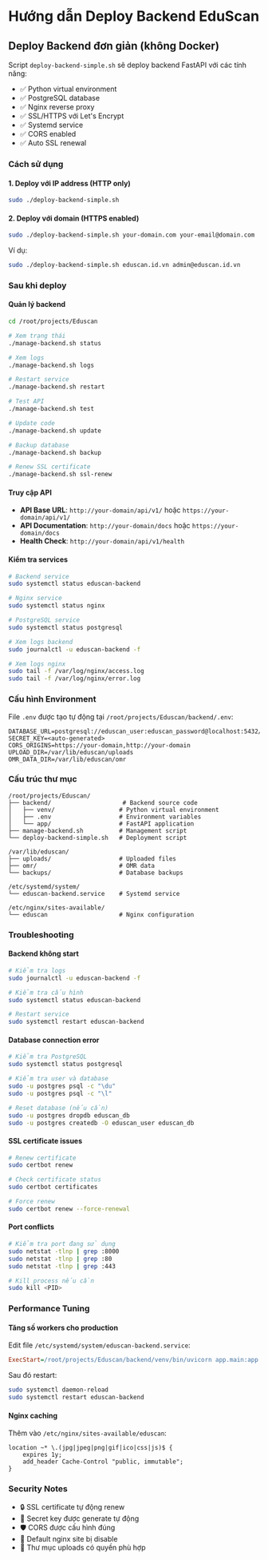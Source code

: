 # Hướng dẫn Deploy Backend EduScan

## Deploy Backend đơn giản (không Docker)

Script `deploy-backend-simple.sh` sẽ deploy backend FastAPI với các tính năng:

- ✅ Python virtual environment
- ✅ PostgreSQL database
- ✅ Nginx reverse proxy
- ✅ SSL/HTTPS với Let's Encrypt  
- ✅ Systemd service
- ✅ CORS enabled
- ✅ Auto SSL renewal

### Cách sử dụng

#### 1. Deploy với IP address (HTTP only)
```bash
sudo ./deploy-backend-simple.sh
```

#### 2. Deploy với domain (HTTPS enabled)
```bash
sudo ./deploy-backend-simple.sh your-domain.com your-email@domain.com
```

Ví dụ:
```bash
sudo ./deploy-backend-simple.sh eduscan.id.vn admin@eduscan.id.vn
```

### Sau khi deploy

#### Quản lý backend
```bash
cd /root/projects/Eduscan

# Xem trạng thái
./manage-backend.sh status

# Xem logs
./manage-backend.sh logs

# Restart service
./manage-backend.sh restart

# Test API
./manage-backend.sh test

# Update code
./manage-backend.sh update

# Backup database
./manage-backend.sh backup

# Renew SSL certificate
./manage-backend.sh ssl-renew
```

#### Truy cập API

- **API Base URL**: `http://your-domain/api/v1/` hoặc `https://your-domain/api/v1/`
- **API Documentation**: `http://your-domain/docs` hoặc `https://your-domain/docs`
- **Health Check**: `http://your-domain/api/v1/health`

#### Kiểm tra services

```bash
# Backend service
sudo systemctl status eduscan-backend

# Nginx service  
sudo systemctl status nginx

# PostgreSQL service
sudo systemctl status postgresql

# Xem logs backend
sudo journalctl -u eduscan-backend -f

# Xem logs nginx
sudo tail -f /var/log/nginx/access.log
sudo tail -f /var/log/nginx/error.log
```

### Cấu hình Environment

File `.env` được tạo tự động tại `/root/projects/Eduscan/backend/.env`:

```env
DATABASE_URL=postgresql://eduscan_user:eduscan_password@localhost:5432/eduscan_db
SECRET_KEY=<auto-generated>
CORS_ORIGINS=https://your-domain,http://your-domain
UPLOAD_DIR=/var/lib/eduscan/uploads
OMR_DATA_DIR=/var/lib/eduscan/omr
```

### Cấu trúc thư mục

```
/root/projects/Eduscan/
├── backend/                    # Backend source code
│   ├── venv/                  # Python virtual environment
│   ├── .env                   # Environment variables
│   └── app/                   # FastAPI application
├── manage-backend.sh          # Management script
└── deploy-backend-simple.sh   # Deployment script

/var/lib/eduscan/
├── uploads/                   # Uploaded files
├── omr/                       # OMR data
└── backups/                   # Database backups

/etc/systemd/system/
└── eduscan-backend.service    # Systemd service

/etc/nginx/sites-available/
└── eduscan                    # Nginx configuration
```

### Troubleshooting

#### Backend không start
```bash
# Kiểm tra logs
sudo journalctl -u eduscan-backend -f

# Kiểm tra cấu hình
sudo systemctl status eduscan-backend

# Restart service
sudo systemctl restart eduscan-backend
```

#### Database connection error
```bash
# Kiểm tra PostgreSQL
sudo systemctl status postgresql

# Kiểm tra user và database
sudo -u postgres psql -c "\du"
sudo -u postgres psql -c "\l"

# Reset database (nếu cần)
sudo -u postgres dropdb eduscan_db
sudo -u postgres createdb -O eduscan_user eduscan_db
```

#### SSL certificate issues
```bash
# Renew certificate
sudo certbot renew

# Check certificate status
sudo certbot certificates

# Force renew
sudo certbot renew --force-renewal
```

#### Port conflicts
```bash
# Kiểm tra port đang sử dụng
sudo netstat -tlnp | grep :8000
sudo netstat -tlnp | grep :80
sudo netstat -tlnp | grep :443

# Kill process nếu cần
sudo kill <PID>
```

### Performance Tuning

#### Tăng số workers cho production
Edit file `/etc/systemd/system/eduscan-backend.service`:
```ini
ExecStart=/root/projects/Eduscan/backend/venv/bin/uvicorn app.main:app --host 127.0.0.1 --port 8000 --workers 8
```

Sau đó restart:
```bash
sudo systemctl daemon-reload
sudo systemctl restart eduscan-backend
```

#### Nginx caching
Thêm vào `/etc/nginx/sites-available/eduscan`:
```nginx
location ~* \.(jpg|jpeg|png|gif|ico|css|js)$ {
    expires 1y;
    add_header Cache-Control "public, immutable";
}
```

### Security Notes

- 🔒 SSL certificate tự động renew
- 🔑 Secret key được generate tự động
- 🛡️ CORS được cấu hình đúng
- 🚫 Default nginx site bị disable
- 📁 Thư mục uploads có quyền phù hợp 